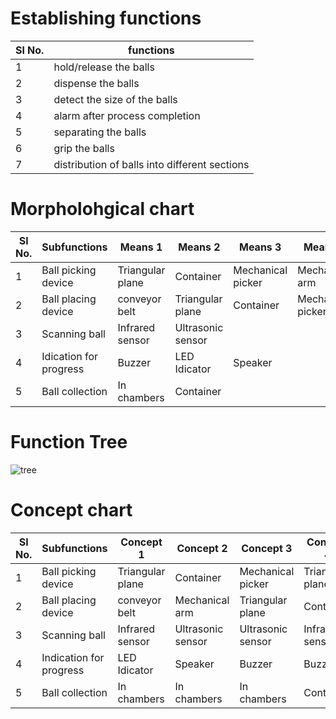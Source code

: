 # Establishing functions
|Sl No.|functions|
|-----|---------|
|1|hold/release the balls|
|2|dispense the balls|
|3|detect the size of the balls|
|4|alarm after process completion|
|5|separating the balls|
|6|grip the balls|
|7|distribution of balls into different sections|

# Morpholohgical chart
|Sl No.	|Subfunctions	|Means 1	|Means 2	|Means 3	|Means 4|
|---------------|---------------|---------------|---------------|---------------|---------------|
|1	|Ball picking device	|Triangular plane	|Container	|Mechanical picker	|Mechanical arm|
|2	|Ball placing device	|conveyor belt	|Triangular plane	|Container	|Mechanical picker|
|3	|Scanning ball	|Infrared sensor	|Ultrasonic sensor|		
|4	|Idication for progress	|Buzzer	|LED Idicator	|Speaker	|
|5	|Ball collection	|In chambers	|Container	|	
					
# Function Tree
![tree](https://i.ibb.co/mv8tCYq/Picture1.jpg)






# Concept chart
|Sl No.| Subfunctions	|Concept 1	|Concept 2	|Concept 3	|Concept 4|
|-----|---------------|---------------|---------------|---------------|---------------|
|1|Ball picking device|Triangular plane	|Container	|Mechanical picker|	Triangular plane|
|2|Ball placing device|conveyor belt	|Mechanical arm	|Triangular plane	|Container|
|3|Scanning ball|Infrared sensor	|Ultrasonic sensor	|Ultrasonic sensor	|Infrared sensor|
|4|Indication for progress|LED Idicator|	Speaker	|Buzzer	|Buzzer|
|5|Ball collection|In chambers |In chambers	|In chambers	|Container|	Container|



